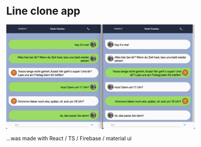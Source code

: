 # Line clone app

![line-clone-app.png](/src/line-clone-app.png)

...was made with React / TS / Firebase / material ui

